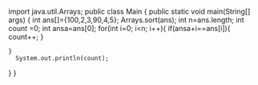 import java.util.Arrays;
public class Main {
  public static void main(String[] args) {
    int ans[]={100,2,3,90,4,5};
   Arrays.sort(ans);
    int n=ans.length;
    int count =0;
    int ansa=ans[0];
    for(int i=0; i<n; i++){
      if(ansa+i==ans[i]){
        count++;
      }

    }
      System.out.println(count);
  }
}
